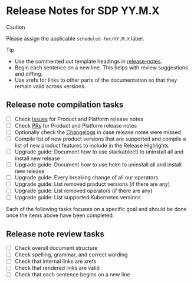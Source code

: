 <!--
    DO NOT REMOVE THIS COMMENT. It is intended for people who might copy/paste from the previous release issue.
    This was created by an PR template: https://github.com/stackabletech/documentation/tree/main/.github/PULL_REQUEST_TEMPLATE/release-notes.md.
-->

<!-- Release placeholders YY.M.X should be replaced. -->
# Release Notes for SDP YY.M.X

> [!CAUTION]
> Please assign the applicable `scheduled-for/YY.M.X` label.

> [!TIP]
> - Use the commented out template headings in [release-notes][template].
> - Begin each sentence on a new line. This helps with review suggestions and diffing.
> - Use xrefs for links to other parts of the documentation so that they remain valid across versions.

[template]: https://github.com/stackabletech/documentation/blob/8dc93f28ac6d20a587f54d0a697c71fe47e8643a/modules/ROOT/pages/release-notes.adoc?plain=1#L11-L56

## Release note compilation tasks

- [ ] Check [Issues](https://github.com/search?q=org%3Astackabletech+label%3Arelease-note%2Crelease-note%2Faction-required+label%3Arelease%2FYY.M.X%2Cscheduled-for%2FYY.M.X&type=issues) for Product and Platform release notes
- [ ] Check [PRs](https://github.com/search?q=org%3Astackabletech+label%3Arelease-note%2Crelease-note%2Faction-required+label%3Arelease%2FYY.M.X%2Cscheduled-for%2FYY.M.X&type=pullrequests) for Product and Platform release notes
- [ ] Optionally check the [Changelogs](https://github.com/search?q=org%3Astackabletech+path%3A*CHANGELOG.md+%22YY.M.X%22&type=code) in case release notes were missed
- [ ] Compile list of new product versions that are supported and compile a list of new product features to include in the Release Highlights
- [ ] Upgrade guide: Document how to use stackablectl to uninstall all and install new release
- [ ] Upgrade guide: Document how to use helm to uninstall all and install new release
- [ ] Upgrade guide: Every breaking change of all our operators
- [ ] Upgrade guide: List removed product versions (if there are any)
- [ ] Upgrade guide: List removed operators (if there are any)
- [ ] Upgrade guide: List supported Kubernetes versions

Each of the following tasks focuses on a specific goal and should be done once the items above have been completed.

## Release note review tasks

- [ ] Check overall document structure
- [ ] Check spelling, grammar, and correct wording
- [ ] Check that internal links are xrefs
- [ ] Check that rendered links are valid
- [ ] Check that each sentence begins on a new line
